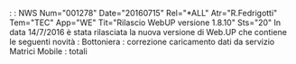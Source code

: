  :  : NWS Num="001278" Date="20160715" Rel="\*ALL" Atr="R.Fedrigotti" Tem="TEC" App="WE" Tit="Rilascio WebUP versione 1.8.10" Sts="20"
In data 14/7/2016 è stata rilasciata la nuova versione di Web.UP che contiene le seguenti novità : 
Bottoniera :  correzione caricamento dati da servizio
Matrici Mobile :  totali
